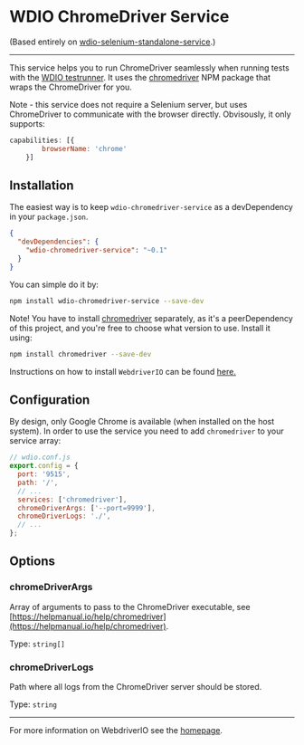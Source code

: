 WDIO ChromeDriver Service
================================

(Based entirely on [wdio-selenium-standalone-service](https://github.com/webdriverio/wdio-selenium-standalone-service).)

----

This service helps you to run ChromeDriver seamlessly when running tests with the [WDIO testrunner](http://webdriver.io/guide/testrunner/gettingstarted.html). It uses the [chromedriver](https://www.npmjs.com/package/chromedriver) NPM package that wraps the ChromeDriver for you.

Note - this service does not require a Selenium server, but uses ChromeDriver to communicate with the browser directly.
Obvisously, it only supports:

```js
capabilities: [{
        browserName: 'chrome'
    }]
```

## Installation

The easiest way is to keep `wdio-chromedriver-service` as a devDependency in your `package.json`.

```json
{
  "devDependencies": {
    "wdio-chromedriver-service": "~0.1"
  }
}
```

You can simple do it by:

```bash
npm install wdio-chromedriver-service --save-dev
```

Note! You have to install [chromedriver](https://www.npmjs.com/package/chromedriver)  separately, as it's a peerDependency of this project, and you're free to choose what version to use. Install it using:

```bash
npm install chromedriver --save-dev
```

Instructions on how to install `WebdriverIO` can be found [here.](http://webdriver.io/guide/getstarted/install.html)

## Configuration

By design, only Google Chrome is available (when installed on the host system). In order to use the service you need to add `chromedriver` to your service array:

```js
// wdio.conf.js
export.config = {
  port: '9515',
  path: '/',
  // ...
  services: ['chromedriver'],
  chromeDriverArgs: ['--port=9999'],
  chromeDriverLogs: './',
  // ...
};
```

## Options

### chromeDriverArgs
Array of arguments to pass to the ChromeDriver executable, see [https://helpmanual.io/help/chromedriver](https://helpmanual.io/help/chromedriver).

Type: `string[]`
### chromeDriverLogs
Path where all logs from the ChromeDriver server should be stored.

Type: `string`



----

For more information on WebdriverIO see the [homepage](http://webdriver.io).
